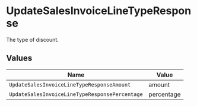 # UpdateSalesInvoiceLineTypeResponse

The type of discount.


## Values

| Name                                           | Value                                          |
| ---------------------------------------------- | ---------------------------------------------- |
| `UpdateSalesInvoiceLineTypeResponseAmount`     | amount                                         |
| `UpdateSalesInvoiceLineTypeResponsePercentage` | percentage                                     |